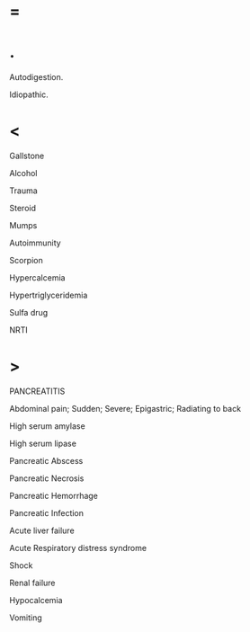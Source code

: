 # =

# .

Autodigestion.

Idiopathic.

# <

Gallstone

Alcohol

Trauma

Steroid

Mumps

Autoimmunity

Scorpion

Hypercalcemia

Hypertriglyceridemia

Sulfa drug

NRTI

# >

PANCREATITIS

Abdominal pain; Sudden; Severe; Epigastric; Radiating to back

High serum amylase

High serum lipase

Pancreatic Abscess

Pancreatic Necrosis

Pancreatic Hemorrhage

Pancreatic Infection

Acute liver failure

Acute Respiratory distress syndrome

Shock

Renal failure

Hypocalcemia

Vomiting
